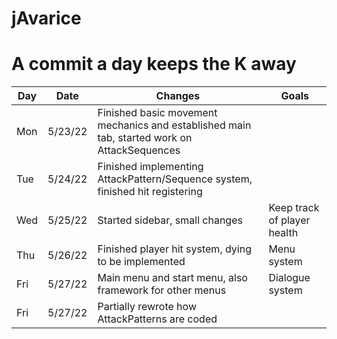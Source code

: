 # jAvarice

# A commit a day keeps the K away
Day | Date | Changes | Goals
--- | --- | --- | ---
Mon | 5/23/22 | Finished basic movement mechanics and established main tab, started work on AttackSequences |
Tue | 5/24/22 | Finished implementing AttackPattern/Sequence system, finished hit registering |
Wed | 5/25/22 | Started sidebar, small changes | Keep track of player health
Thu | 5/26/22 | Finished player hit system, dying to be implemented | Menu system
Fri | 5/27/22 | Main menu and start menu, also framework for other menus | Dialogue system
Fri | 5/27/22 | Partially rewrote how AttackPatterns are coded |
